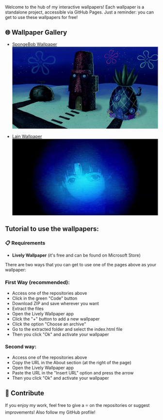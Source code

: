 Welcome to the hub of my interactive wallpapers! Each wallpaper is a standalone project, accessible via GitHub Pages.
Just a reminder: you can get to use these wallpapers for free!

## 🌐 Wallpaper Gallery
- [SpongeBob Wallpaper](https://github.com/andreihmm/spongebob-wallpaper)
[![SpongeBob preview](assets/conchStreet2.png)](https://github.com/andreihmm/spongebob-wallpaper)

- [Lain Wallpaper](https://github.com/andreihmm/lain-wallpaper)
  [![Lain preview](assets/lain.png)](https://github.com/andreihmm/lain-wallpaper)


## Tutorial to use the wallpapers:

### 📋 Requirements

   - __Lively Wallpaper__ (it's free and can be found on Microsoft Store)

There are two ways that you can get to use one of the pages above as your wallpaper:
### First Way (recommended):
- Access one of the repositories above
- Click in the green "Code" button
- Download ZIP and save wherever you want
- Extract the files
- Open the Lively Wallpaper app
- Click the "+" button to add a new wallpaper
- Click the option "Choose an archive"
- Go to the extracted folder and select the index.html file
- Then you click "Ok" and activate your wallpaper

### Second way:
- Access one of the repositories above
- Copy the URL in the About section (at the right of the page)
- Open the Lively Wallpaper app
- Paste the URL in the "Insert URL" option and press the arrow
- Then you click "Ok" and activate your wallpaper

## 🌟 Contribute
If you enjoy my work, feel free to give a ⭐ on the repositories or suggest improvements! Also follow my GitHub profile!
